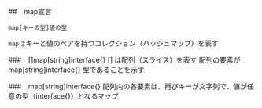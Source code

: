 
##　map宣言
```
map[キーの型]値の型
```

`map`はキーと値のペアを持つコレクション（ハッシュマップ）を表す

###　[]map[string]interface{}
[] は配列（スライス）を表す
配列の要素が map[string]interface{} 型であることを示す

###　map[string]interface{}
配列内の各要素は、再びキーが文字列で、値が任意の型（interface{}）となるマップ